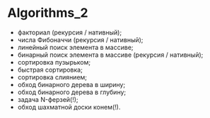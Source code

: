 # Algorithms_2

- факториал (рекурсия / нативный);
- числа Фибоначчи (рекурсия / нативный);
- линейный поиск элемента в массиве;
- бинарный поиск элемента в массиве (рекурсия / нативный);
- сортировка пузырьком;
- быстрая сортировка;
- сортировка слиянием;
- обход бинарного дерева в ширину;
- обход бинарного дерева в глубину;
- задача N-ферзей(!);
- обход шахматной доски конем(!).